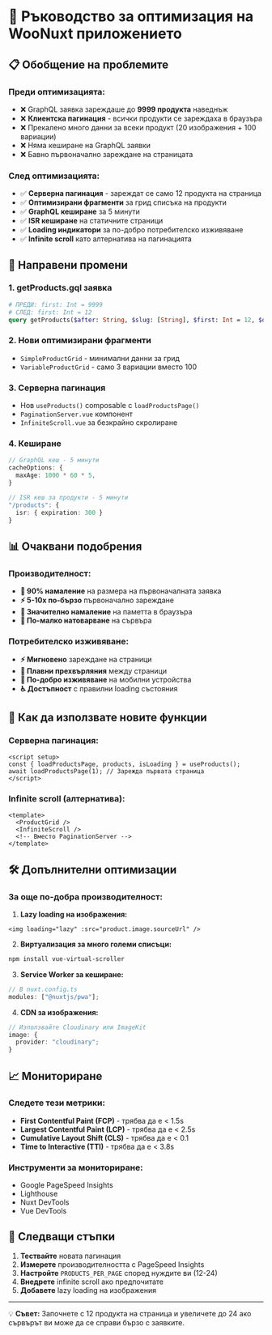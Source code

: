 # 🚀 Ръководство за оптимизация на WooNuxt приложението

## 📋 Обобщение на проблемите

### Преди оптимизацията:

- ❌ GraphQL заявка зареждаше до **9999 продукта** наведнъж
- ❌ **Клиентска пагинация** - всички продукти се зареждаха в браузъра
- ❌ Прекалено много данни за всеки продукт (20 изображения + 100 вариации)
- ❌ Няма кеширане на GraphQL заявки
- ❌ Бавно първоначално зареждане на страницата

### След оптимизацията:

- ✅ **Серверна пагинация** - зареждат се само 12 продукта на страница
- ✅ **Оптимизирани фрагменти** за грид списъка на продукти
- ✅ **GraphQL кеширане** за 5 минути
- ✅ **ISR кеширане** на статичните страници
- ✅ **Loading индикатори** за по-добро потребителско изживяване
- ✅ **Infinite scroll** като алтернатива на пагинацията

## 🔧 Направени промени

### 1. **getProducts.gql заявка**

```graphql
# ПРЕДИ: first: Int = 9999
# СЛЕД: first: Int = 12
query getProducts($after: String, $slug: [String], $first: Int = 12, $orderby: ProductsOrderByEnum = DATE)
```

### 2. **Нови оптимизирани фрагменти**

- `SimpleProductGrid` - минимални данни за грид
- `VariableProductGrid` - само 3 вариации вместо 100

### 3. **Серверна пагинация**

- Нов `useProducts()` composable с `loadProductsPage()`
- `PaginationServer.vue` компонент
- `InfiniteScroll.vue` за безкрайно скролиране

### 4. **Кеширане**

```typescript
// GraphQL кеш - 5 минути
cacheOptions: {
  maxAge: 1000 * 60 * 5,
}

// ISR кеш за продукти - 5 минути
"/products": {
  isr: { expiration: 300 }
}
```

## 📊 Очаквани подобрения

### Производителност:

- **🚀 90% намаление** на размера на първоначалната заявка
- **⚡ 5-10x по-бързо** първоначално зареждане
- **💾 Значително намаление** на паметта в браузъра
- **📡 По-малко натоварване** на сървъра

### Потребителско изживяване:

- **⚡ Мигновено** зареждане на страници
- **🔄 Плавни прехвърляния** между страници
- **📱 По-добро изживяване** на мобилни устройства
- **♿ Достъпност** с правилни loading състояния

## 🚀 Как да използвате новите функции

### Серверна пагинация:

```vue
<script setup>
const { loadProductsPage, products, isLoading } = useProducts();
await loadProductsPage(1); // Зарежда първата страница
</script>
```

### Infinite scroll (алтернатива):

```vue
<template>
  <ProductGrid />
  <InfiniteScroll />
  <!-- Вместо PaginationServer -->
</template>
```

## 🛠️ Допълнителни оптимизации

### За още по-добра производителност:

1. **Lazy loading на изображения:**

```vue
<img loading="lazy" :src="product.image.sourceUrl" />
```

2. **Виртуализация за много големи списъци:**

```bash
npm install vue-virtual-scroller
```

3. **Service Worker за кеширане:**

```typescript
// В nuxt.config.ts
modules: ["@nuxtjs/pwa"];
```

4. **CDN за изображения:**

```typescript
// Използвайте Cloudinary или ImageKit
image: {
  provider: "cloudinary";
}
```

## 📈 Мониториране

### Следете тези метрики:

- **First Contentful Paint (FCP)** - трябва да е < 1.5s
- **Largest Contentful Paint (LCP)** - трябва да е < 2.5s
- **Cumulative Layout Shift (CLS)** - трябва да е < 0.1
- **Time to Interactive (TTI)** - трябва да е < 3.8s

### Инструменти за мониториране:

- Google PageSpeed Insights
- Lighthouse
- Nuxt DevTools
- Vue DevTools

## 🎯 Следващи стъпки

1. **Тествайте** новата пагинация
2. **Измерете** производителността с PageSpeed Insights
3. **Настройте** `PRODUCTS_PER_PAGE` според нуждите ви (12-24)
4. **Внедрете** infinite scroll ако предпочитате
5. **Добавете** lazy loading на изображения

---

💡 **Съвет:** Започнете с 12 продукта на страница и увеличете до 24 ако сървърът ви може да се справи бързо с заявките.
